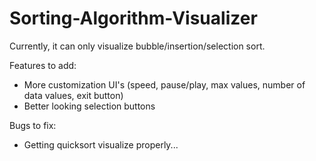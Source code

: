 # Sorting-Algorithm-Visualizer
Currently, it can only visualize bubble/insertion/selection sort.

Features to add:
- More customization UI's (speed, pause/play, max values, number of data values, exit button)
- Better looking selection buttons

Bugs to fix:
- Getting quicksort visualize properly...
